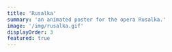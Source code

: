 ```yaml
---
title: 'Rusalka'
summary: 'an animated poster for the opera Rusalka.'
image: '/img/rusalka.gif'
displayOrder: 3
featured: true
---
```


